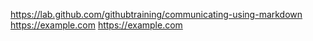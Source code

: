 https://lab.github.com/githubtraining/communicating-using-markdown
https://example.com
https://example.com
